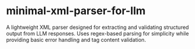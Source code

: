 # minimal-xml-parser-for-llm
A lightweight XML parser designed for extracting and validating structured output from LLM responses. Uses regex-based parsing for simplicity while providing basic error handling and tag content validation.
